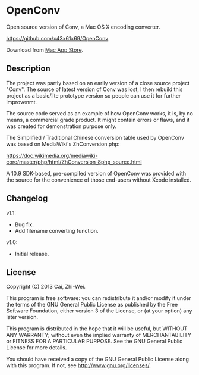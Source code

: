 OpenConv
========

Open source version of Conv, a Mac OS X encoding converter.

https://github.com/x43x61x69/OpenConv

Download from [Mac App Store](https://itunes.apple.com/tw/app/openconv/id766229958?l=zh&mt=12).


Description
-----------

The project was partly based on an earily version of a close source
project "Conv". The source of latest version of Conv was lost, I then
rebuild this project as a basic/lite prototype version so people can 
use it for further improvenmt.

The source code served as an example of how OpenConv works, it is, by 
no means, a commercial grade product. It might contain errors or flaws,
and it was created for demonstration purpose only.

The Simplified / Traditional Chinese conversion table used by OpenConv 
was based on MediaWiki's ZhConversion.php:

https://doc.wikimedia.org/mediawiki-core/master/php/html/ZhConversion_8php_source.html

A 10.9 SDK-based, pre-compiled version of OpenConv was provided with 
the source for the convenience of those end-users without Xcode 
installed.


Changelog
---------

v1.1:
* Bug fix.
* Add filename converting function.

v1.0:
* Initial release.


License
-------

Copyright (C) 2013  Cai, Zhi-Wei.

This program is free software: you can redistribute it and/or modify
it under the terms of the GNU General Public License as published by
the Free Software Foundation, either version 3 of the License, or
(at your option) any later version.

This program is distributed in the hope that it will be useful,
but WITHOUT ANY WARRANTY; without even the implied warranty of
MERCHANTABILITY or FITNESS FOR A PARTICULAR PURPOSE.  See the
GNU General Public License for more details.

You should have received a copy of the GNU General Public License
along with this program. If not, see <http://www.gnu.org/licenses/>.
